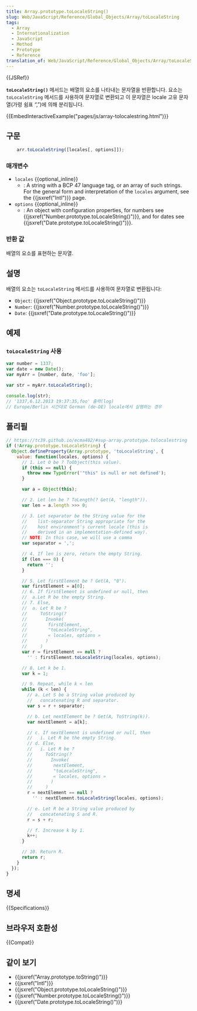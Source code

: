 ```yaml
---
title: Array.prototype.toLocaleString()
slug: Web/JavaScript/Reference/Global_Objects/Array/toLocaleString
tags:
  - Array
  - Internationalization
  - JavaScript
  - Method
  - Prototype
  - Reference
translation_of: Web/JavaScript/Reference/Global_Objects/Array/toLocaleString
---
```


{{JSRef}}

**`toLocaleString()`** 메서드는 배열의 요소를 나타내는 문자열을 반환합니다. 요소는 `toLocaleString` 메서드를 사용하여 문자열로 변환되고 이 문자열은 locale 고유 문자열(가령 쉼표 “,”)에 의해 분리됩니다.

{{EmbedInteractiveExample("pages/js/array-tolocalestring.html")}}

## 구문

```js
    arr.toLocaleString([locales[, options]]);
```

### 매개변수

- `locales` {{optional_inline}}
  - : A string with a BCP 47 language tag, or an array of such strings. For the general form and interpretation of the `locales` argument, see the {{jsxref("Intl")}} page.
- `options` {{optional_inline}}
  - : An object with configuration properties, for numbers see {{jsxref("Number.prototype.toLocaleString()")}}, and for dates see {{jsxref("Date.prototype.toLocaleString()")}}.

### 반환 값

배열의 요소를 표현하는 문자열.

## 설명

배열의 요소는 `toLocaleString` 메서드를 사용하여 문자열로 변환됩니다:

- `Object`: {{jsxref("Object.prototype.toLocaleString()")}}
- `Number`: {{jsxref("Number.prototype.toLocaleString()")}}
- `Date`: {{jsxref("Date.prototype.toLocaleString()")}}

## 예제

### `toLocaleString` 사용

```js
var number = 1337;
var date = new Date();
var myArr = [number, date, 'foo'];

var str = myArr.toLocaleString();

console.log(str);
// '1337,6.12.2013 19:37:35,foo' 출력(log)
// Europe/Berlin 시간대로 German (de-DE) locale에서 실행하는 경우
```

## 폴리필

```js
// https://tc39.github.io/ecma402/#sup-array.prototype.tolocalestring
if (!Array.prototype.toLocaleString) {
  Object.defineProperty(Array.prototype, 'toLocaleString', {
    value: function(locales, options) {
      // 1. Let O be ? ToObject(this value).
      if (this == null) {
        throw new TypeError('"this" is null or not defined');
      }

      var a = Object(this);

      // 2. Let len be ? ToLength(? Get(A, "length")).
      var len = a.length >>> 0;

      // 3. Let separator be the String value for the
      //    list-separator String appropriate for the
      //    host environment's current locale (this is
      //    derived in an implementation-defined way).
      // NOTE: In this case, we will use a comma
      var separator = ',';

      // 4. If len is zero, return the empty String.
      if (len === 0) {
        return '';
      }

      // 5. Let firstElement be ? Get(A, "0").
      var firstElement = a[0];
      // 6. If firstElement is undefined or null, then
      //  a.Let R be the empty String.
      // 7. Else,
      //  a. Let R be ?
      //     ToString(?
      //       Invoke(
      //        firstElement,
      //        "toLocaleString",
      //        « locales, options »
      //       )
      //     )
      var r = firstElement == null ?
        '' : firstElement.toLocaleString(locales, options);

      // 8. Let k be 1.
      var k = 1;

      // 9. Repeat, while k < len
      while (k < len) {
        // a. Let S be a String value produced by
        //   concatenating R and separator.
        var s = r + separator;

        // b. Let nextElement be ? Get(A, ToString(k)).
        var nextElement = a[k];

        // c. If nextElement is undefined or null, then
        //   i. Let R be the empty String.
        // d. Else,
        //   i. Let R be ?
        //     ToString(?
        //       Invoke(
        //        nextElement,
        //        "toLocaleString",
        //        « locales, options »
        //       )
        //     )
        r = nextElement == null ?
          '' : nextElement.toLocaleString(locales, options);

        // e. Let R be a String value produced by
        //   concatenating S and R.
        r = s + r;

        // f. Increase k by 1.
        k++;
      }

      // 10. Return R.
      return r;
    }
  });
}
```

## 명세

{{Specifications}}

## 브라우저 호환성

{{Compat}}

## 같이 보기

- {{jsxref("Array.prototype.toString()")}}
- {{jsxref("Intl")}}
- {{jsxref("Object.prototype.toLocaleString()")}}
- {{jsxref("Number.prototype.toLocaleString()")}}
- {{jsxref("Date.prototype.toLocaleString()")}}
